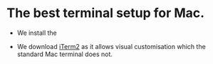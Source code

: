 # The best terminal setup for Mac.

* We install the 

* We download [iTerm2](https://www.iterm2.com) as it allows visual customisation which the standard Mac terminal does not.


